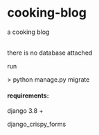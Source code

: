 # cooking-blog
a cooking blog
<br>
<br>
<p>there is no database attached</p>
<p>run</p>
> python manage.py migrate
<br>
<h4>requirements:</h4>
  <p>django 3.8 +</p>
  <p>django_crispy_forms</p>
  
